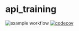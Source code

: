 # api_training
![example workflow](https://github.com/sebastienlb94/api_training/actions/workflows/build.yml/badge.svg)
[![codecov](https://codecov.io/gh/sebastienlb94/api_training/branch/main/graph/badge.svg?token=OY3TDLGMMB)](https://codecov.io/gh/sebastienlb94/api_training)
